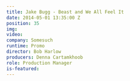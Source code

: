 ```yaml
---
title: Jake Bugg - Beast and We All Feel It
date: 2014-05-01 13:35:00 Z
position: 35
img: 
video: 
company: Somesuch
runtime: Promo
director: Bob Harlow
producers: Denna Cartamkhoob
role: Production Manager
is-featured: 
---
```


